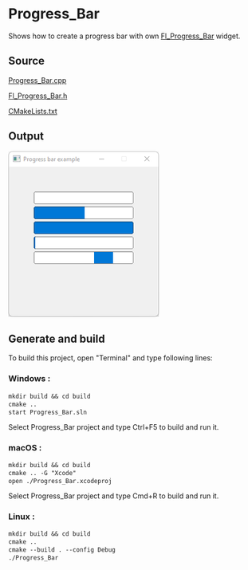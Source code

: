 # Progress_Bar

Shows how to create a progress bar with own [Fl_Progress_Bar](Fl_Progress_Bar.h) widget.

## Source

[Progress_Bar.cpp](Progress_Bar.cpp)

[Fl_Progress_Bar.h](Fl_Progress_Bar.h)

[CMakeLists.txt](CMakeLists.txt)

## Output

![output](../../../docs/Pictures/Examples/Progress_Bar.png)

## Generate and build

To build this project, open "Terminal" and type following lines:

### Windows :

``` shell
mkdir build && cd build
cmake .. 
start Progress_Bar.sln
```

Select Progress_Bar project and type Ctrl+F5 to build and run it.

### macOS :

``` shell
mkdir build && cd build
cmake .. -G "Xcode"
open ./Progress_Bar.xcodeproj
```

Select Progress_Bar project and type Cmd+R to build and run it.

### Linux :

``` shell
mkdir build && cd build
cmake .. 
cmake --build . --config Debug
./Progress_Bar
```
